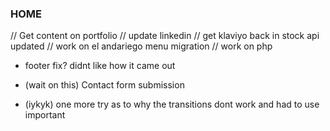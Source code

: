 ### HOME

// Get content on portfolio
// update linkedin
// get klaviyo back in stock api updated
// work on el andariego menu migration
// work on php

- footer fix? didnt like how it came out

- (wait on this) Contact form submission
- (iykyk) one more try as to why the transitions dont work and had to use important
